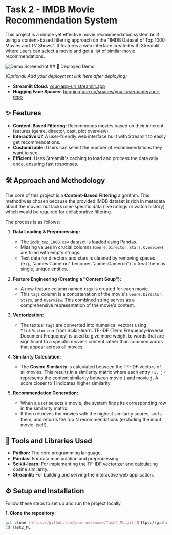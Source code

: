 # Task 2 - IMDB Movie Recommendation System

This project is a simple yet effective movie recommendation system built using a content-based filtering approach on the "IMDB Dataset of Top 1000 Movies and TV Shows". It features a web interface created with Streamlit where users can select a movie and get a list of similar movie recommendations.

![Demo Screenshot](https://i.imgur.com/example-screenshot.png) ## 🚀 Deployed Demo

*(Optional: Add your deployment link here after deploying)*
- **Streamlit Cloud:** [your-app-url.streamlit.app](https://your-app-url.streamlit.app)
- **Hugging Face Spaces:** [huggingface.co/spaces/your-username/your-repo](https://huggingface.co/spaces/your-username/your-repo)

## ✨ Features

- **Content-Based Filtering:** Recommends movies based on their inherent features (genre, director, cast, plot overview).
- **Interactive UI:** A user-friendly web interface built with Streamlit to easily get recommendations.
- **Customizable:** Users can select the number of recommendations they want to see.
- **Efficient:** Uses Streamlit's caching to load and process the data only once, ensuring fast responses.

## 🛠️ Approach and Methodology

The core of this project is a **Content-Based Filtering** algorithm. This method was chosen because the provided IMDB dataset is rich in metadata about the movies but lacks user-specific data (like ratings or watch history), which would be required for collaborative filtering.

The process is as follows:

1.  **Data Loading & Preprocessing:**
    - The `imdb_top_1000.csv` dataset is loaded using Pandas.
    - Missing values in crucial columns (`Genre`, `Director`, `Stars`, `Overview`) are filled with empty strings.
    - Text data for directors and stars is cleaned by removing spaces (e.g., "James Cameron" becomes "JamesCameron") to treat them as single, unique entities.

2.  **Feature Engineering (Creating a "Content Soup"):**
    - A new feature column named `tags` is created for each movie.
    - This `tags` column is a concatenation of the movie's `Genre`, `Director`, `Stars`, and `Overview`. This combined string serves as a comprehensive representation of the movie's content.

3.  **Vectorization:**
    - The textual `tags` are converted into numerical vectors using `TfidfVectorizer` from Scikit-learn. TF-IDF (Term Frequency-Inverse Document Frequency) is used to give more weight to words that are significant to a specific movie's content rather than common words that appear across all movies.

4.  **Similarity Calculation:**
    - The **Cosine Similarity** is calculated between the TF-IDF vectors of all movies. This results in a similarity matrix where each entry `(i, j)` represents the content similarity between movie `i` and movie `j`. A score closer to 1 indicates higher similarity.

5.  **Recommendation Generation:**
    - When a user selects a movie, the system finds its corresponding row in the similarity matrix.
    - It then retrieves the movies with the highest similarity scores, sorts them, and returns the top N recommendations (excluding the input movie itself).

## 🔧 Tools and Libraries Used

- **Python:** The core programming language.
- **Pandas:** For data manipulation and preprocessing.
- **Scikit-learn:** For implementing the TF-IDF vectorizer and calculating cosine similarity.
- **Streamlit:** For building and serving the interactive web application.

## ⚙️ Setup and Installation

Follow these steps to set up and run the project locally.

**1. Clone the repository:**
```bash
git clone [https://github.com/your-username/Task2_ML.git](https://github.com/your-username/Task2_ML.git)
cd Task2_ML